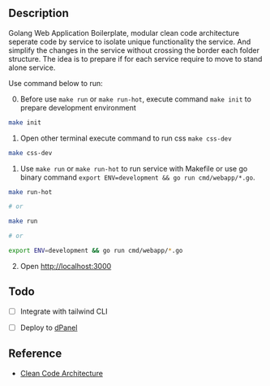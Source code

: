 ## Description

Golang Web Application Boilerplate, modular clean code architecture seperate code by service to isolate unique functionality the service. And simplify the changes in the service without crossing the border each folder structure. The idea is to prepare if for each service require to move to stand alone service.

Use command below to run:

0. Before use `make run` or `make run-hot`, execute command `make init` to prepare development environment

```sh
make init
```

1. Open other terminal execute command to run css `make css-dev`

```sh
make css-dev
```

1. Use `make run` or `make run-hot` to run service with Makefile or use go binary command `export ENV=development && go run cmd/webapp/*.go`. 

```sh
make run-hot

# or

make run

# or

export ENV=development && go run cmd/webapp/*.go
```

2. Open [http://localhost:3000](http://localhost:3000/)

## Todo
- [ ] Integrate with tailwind CLI
- [ ] Deploy to [dPanel](https://cloud.terpusat.com/)


## Reference

- [Clean Code Architecture](https://blog.cleancoder.com/uncle-bob/2012/08/13/the-clean-architecture.html)
